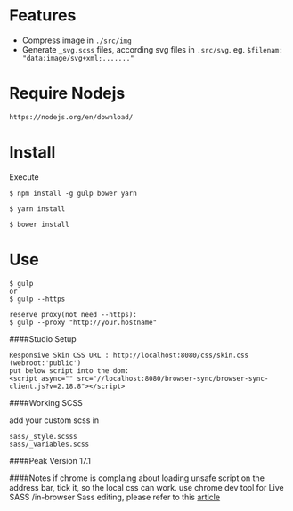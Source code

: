 # Features
* Compress image in `./src/img`
* Generate `_svg.scss` files, according svg files in `.src/svg`. eg. `$filenam: "data:image/svg+xml;......."`

# Require Nodejs
``` 
https://nodejs.org/en/download/
``` 

# Install

Execute

``` 
$ npm install -g gulp bower yarn

$ yarn install

$ bower install
```
# Use
```
$ gulp
or
$ gulp --https

reserve proxy(not need --https):
$ gulp --proxy "http://your.hostname"
```

####Studio Setup

```
Responsive Skin CSS URL : http://localhost:8080/css/skin.css
(webroot:'public')
put below script into the dom:
<script async="" src="//localhost:8080/browser-sync/browser-sync-client.js?v=2.18.8"></script>
```

####Working SCSS

add your custom scss in 

```
sass/_style.scsss
sass/_variables.scss

````

####Peak Version
17.1

####Notes
if chrome is complaing about loading unsafe script on the address bar, tick it, so the local css can work.
use chrome dev tool for Live SASS /in-browser Sass editing, please refer to this [article](https://medium.com/@toolmantim/getting-started-with-css-sourcemaps-and-in-browser-sass-editing-b4daab987fb0#.mtu17dwaz)
